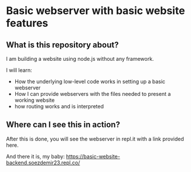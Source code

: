 # Basic webserver with basic website features

## What is this repository about?
I am building a website using node.js without any framework.

I will learn:
+ How the underlying low-level code works in setting up a basic webserver
+ How I can provide webservers with the files needed to present a working website
+ how routing works and is interpreted

## Where can I see this in action?
After this is done, you will see the webserver in repl.it with a link provided here.

And there it is, my baby:
https://basic-website-backend.soezdemir23.repl.co/
